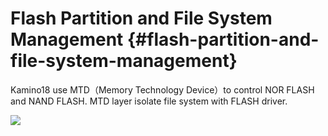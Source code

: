 # Flash Partition and File System Management {#flash-partition-and-file-system-management}

Kamino18 use MTD（Memory Technology Device）to control NOR FLASH and NAND FLASH. MTD layer isolate file system with FLASH driver.

![](assets/flash.png)